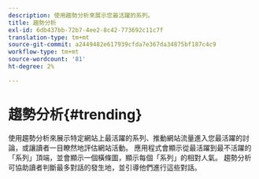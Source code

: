 ```yaml
---
description: 使用趨勢分析來展示您最活躍的系列。
title: 趨勢分析
exl-id: 6db437bb-72b7-4ee2-8c42-773692c11c7f
translation-type: tm+mt
source-git-commit: a2449482e617939cfda7e367da34875bf187c4c9
workflow-type: tm+mt
source-wordcount: '81'
ht-degree: 2%

---
```


# 趨勢分析{#trending}

使用趨勢分析來展示特定網站上最活躍的系列、推動網站流量進入您最活躍的討論，或讓讀者一目瞭然地評估網站活動。 應用程式會顯示從最活躍到最不活躍的「系列」頂端，並會顯示一個橫條圖，顯示每個「系列」的相對人氣。 趨勢分析可協助讀者判斷最多對話的發生地，並引導他們進行這些對話。
